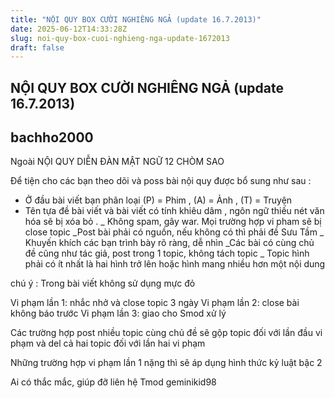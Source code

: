 ```yaml
---
title: "NỘI QUY BOX CƯỜI NGHIÊNG NGẢ (update 16.7.2013)"
date: 2025-06-12T14:33:28Z
slug: noi-quy-box-cuoi-nghieng-nga-update-1672013
draft: false
---
```


## NỘI QUY BOX CƯỜI NGHIÊNG NGẢ (update 16.7.2013)

## bachho2000

Ngoài NỘI QUY DIỄN ĐÀN MẬT NGỮ 12 CHÒM SAO 

Để tiện cho các bạn theo dõi và poss bài nội quy được bổ sung như sau :
- Ở đầu bài viết bạn phân loại (P) = Phim , (A) = Ảnh , (T) = Truyện
- Tên tựa đề bài viết và bài viết có tính khiêu dâm , ngôn ngữ thiếu nét văn hóa sẽ bị xóa bỏ .
_ Không spam, gây war. Mọi trường hợp vi pham sẽ bị close topic
_Post bài phải có nguồn, nếu không có thì phải đề Sưu Tầm
_ Khuyến khích các bạn trình bày rõ ràng, dễ nhìn 
_Các bài có cùng chủ đề cũng như tác giả, post trong 1 topic, không tách topic
_ Topic hình phải có ít nhất là hai hình trở lên hoặc hình mang nhiều hơn một nội dung

chú ý :
Trong bài viết không sử dụng mực đỏ

 Vi phạm lần 1: nhắc nhở và close topic 3 ngày
Vi phạm lần 2: close bài không báo trước
Vi phạm lần 3: giao cho Smod xử lý

Các trường hợp post nhiều topic cùng chủ đề sẽ gộp topic đối với lần đầu vi phạm và del cả hai topic đối với lần hai vi phạm

Những trường hợp vi phạm lần 1 nặng thì sẽ áp dụng hình thức kỷ luật bậc 2

Ai có thắc mắc, giúp đỡ liên hệ Tmod geminikid98